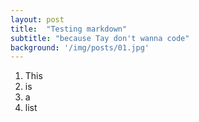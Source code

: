 ```yaml
---
layout: post
title:  "Testing markdown"
subtitle: "because Tay don't wanna code"
background: '/img/posts/01.jpg'
---
```


1. This
2. is
3. a
4. list
